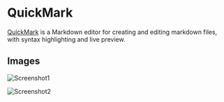 
# QuickMark

[QuickMark](https://quickmark1.vercel.app/) is a Markdown editor for creating and editing markdown files, with syntax highlighting and live preview.


## Images

![Screenshot1](https://quickmark1.vercel.app/screenshots/1.png)

![Screenshot2](https://quickmark1.vercel.app/screenshots/2.png)